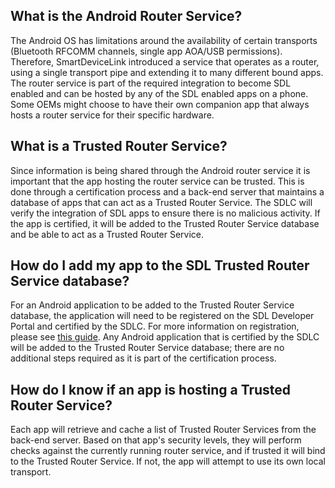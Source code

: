 ## What is the Android Router Service?
The Android OS has limitations around the availability of certain transports (Bluetooth RFCOMM channels, single app AOA/USB permissions). Therefore, SmartDeviceLink introduced a service that operates as a router, using a single transport pipe and extending it to many different bound apps. The router service is part of the required integration to become SDL enabled and can be hosted by any of the SDL enabled apps on a phone. Some OEMs might choose to have their own companion app that always hosts a router service for their specific hardware.

## What is a Trusted Router Service?
Since information is being shared through the Android router service it is important that the app hosting the router service can be trusted. This is done through a certification process and a back-end server that maintains a database of apps that can act as a Trusted Router Service. The SDLC will verify the integration of SDL apps to ensure there is no malicious activity. If the app is certified, it will be added to the Trusted Router Service database and be able to act as a Trusted Router Service. 

## How do I add my app to the SDL Trusted Router Service database?
For an Android application to be added to the Trusted Router Service database, the application will need to be registered on the SDL Developer Portal and certified by the SDLC.  For more information on registration, please see [this guide](https://d83tozu1c8tt6.cloudfront.net/media/resources/SDL_Developer_Portal_Registration_Guide.pdf).  Any Android application that is certified by the SDLC will be added to the Trusted Router Service database; there are no additional steps required as it is part of the certification process.

## How do I know if an app is hosting a Trusted Router Service?
Each app will retrieve and cache a list of Trusted Router Services from the back-end server. Based on that app's security levels, they will perform checks against the currently running router service, and if trusted it will bind to the Trusted Router Service. If not, the app will attempt to use its own local transport.
